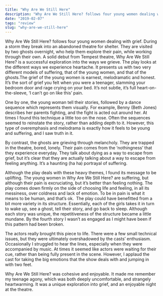```yaml
---
title: "Why Are We Still Here"
description: "Why Are We Still Here? follows four young women dealing with grief. During a storm they break into an abandoned theatre for shelter. They are visited by two ghosts overnight, who help them explore their pain, while working through their own."
date: "2019-02-07"
tags: "review"
slug: "why-are-we-still-here"
---
```


Why Are We Still Here? follows four young women dealing with grief. During a storm they break into an abandoned theatre for shelter. They are visited by two ghosts overnight, who help them explore their pain, while working through their own. A solid debut from Tempest theatre, Why Are We Still Here? is a successful exploration into the ways we grieve.
​​
The play looks at the different ways we experience heartache. It presents us with two very different models of suffering, that of the young women, and that of the ghosts.The grief of the young women is earnest, melodramatic and honest. It’s the sort of grief you felt when you were a teenager, slamming your bedroom door and rage crying on your bed. It’s not subtle, it’s full heart-on-the-sleeve, ‘I can’t go on like this’ pain.

One by one, the young woman tell their stories, followed by a dance sequence which represents them visually.  For example, Benny (Beth Jones) describes her parents fighting, and the fight is acted out around her. At times I found this technique a little too on the nose. Often the sequences seemed to reinstate the story, rather than adding depth to it. However, this type of overemphasis and melodrama is exactly how it feels to be young and suffering, and I saw truth in it.

By contrast, the ghosts are grieving through melancholy. They are trapped in the theatre, bored, lonely. Their pain comes from the ‘nothingness’ that they experience everyday. They talk about dying as a way to escape from grief, but it’s clear that they are actually talking about a way to escape from feeling anything. It’s a haunting (ha ha) portrayal of suffering.

Although the play deals with these heavy themes, I found its message to be uplifting. The young women in Why Are We Still Here? are suffering, but although their pain is excruciating, but it’s better than feeling nothing. The play comes down firmly on the side of choosing life and feeling, in all its messiness, over coldness and lack of emotion. To be in pain is what it means to be human, and that’s ok.
​
The play could have benefitted from a bit more variety in its structure. Essentially, each of the girls takes it in turn to wake up, see a ghost, tell their story, and go back to sleep. Although each story was unique, the repetitiveness of the structure became a little mundane. By the fourth story I wasn’t as engaged as I might have been if this pattern had been broken.

The actors really brought this piece to life. There were a few small technical issues, but they were ultimately overshadowed by the casts’ enthusiasm. Occasionally I struggled to hear the lines, especially when they were accompanied by music. At times it seemed like actors were waiting for their cue, rather than being fully present in the scene. However, I applaud the cast for taking the big emotions that the show deals with and jumping in with two feet.

Why Are We Still Here? was cohesive and enjoyable. It made me remember my teenage agony, which was both deeply uncomfortable, and strangely heartwarming. It was a unique exploration into grief, and an enjoyable night at the theatre.